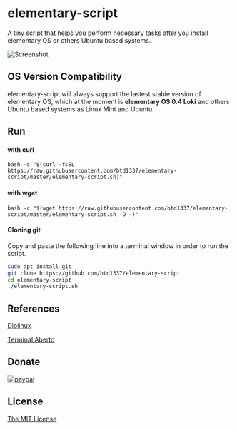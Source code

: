 # elementary-script

A tiny script that helps you perform necessary tasks after you install elementary OS or others Ubuntu based systems.

![Screenshot](https://raw.githubusercontent.com/btd1337/elementary-script/master/screenshot.jpeg)

## OS Version Compatibility

elementary-script will always support the lastest stable version of elementary OS, which at the moment is **elementary OS 0.4 Loki** and others Ubuntu based systems as Linux Mint and Ubuntu.

## Run

#### with curl

```shell
bash -c "$(curl -fsSL https://raw.githubusercontent.com/btd1337/elementary-script/master/elementary-script.sh)"
```

#### with wget

```shell
bash -c "$(wget https://raw.githubusercontent.com/btd1337/elementary-script/master/elementary-script.sh -O -)"
```
#### Cloning git

Copy and paste the following line into a terminal window in order to run the script.

```bash
sudo apt install git
git clone https://github.com/btd1337/elementary-script
cd elementary-script
./elementary-script.sh
```

## References

[Diolinux](http://www.diolinux.com.br/2016/12/elementary-script-pos-instalacao.html)

[Terminal Aberto](http://terminalaberto.com/2017/03/01/elementary-script-um-facilitador-de-servico-para-o-elementary-os/)

## Donate

[![paypal](https://www.paypalobjects.com/en_US/i/btn/btn_donateCC_LG.gif)](https://www.paypal.com/cgi-bin/webscr?cmd=_donations&business=X85LVKF3HYPZL&lc=US&item_name=btd1337&item_number=elementary%2dscript&currency_code=USD&bn=PP%2dDonationsBF%3abtn_donateCC_LG%2egif%3aNonHosted)

## License

[The MIT License](http://ylrxeidx.mit-license.org/ "The MIT License")
